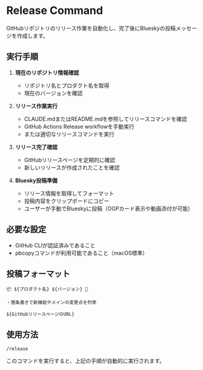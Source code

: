 # Release Command

GitHubリポジトリのリリース作業を自動化し、完了後にBlueskyの投稿メッセージを作成します。

## 実行手順

1. **現在のリポジトリ情報確認**
   - リポジトリ名とプロダクト名を取得
   - 現在のバージョンを確認

2. **リリース作業実行**
   - CLAUDE.mdまたはREADME.mdを参照してリリースコマンドを確認
   - GitHub Actions Release workflowを手動実行
   - または適切なリリースコマンドを実行

3. **リリース完了確認**
   - GitHubリリースページを定期的に確認
   - 新しいリリースが作成されたことを確認

4. **Bluesky投稿準備**
   - リリース情報を取得してフォーマット
   - 投稿内容をクリップボードにコピー
   - ユーザーが手動でBlueskyに投稿（OGPカード表示や動画添付が可能）

## 必要な設定

- GitHub CLIが認証済みであること
- pbcopyコマンドが利用可能であること（macOS標準）

## 投稿フォーマット

```
📦 ${プロダクト名} ${バージョン} 🚀

・箇条書きで新機能やメインの変更点を列挙

${GitHubリリースページのURL}
```

## 使用方法

```
/release
```

このコマンドを実行すると、上記の手順が自動的に実行されます。

